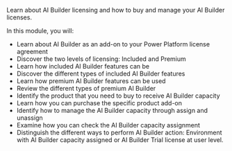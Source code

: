 Learn about AI Builder licensing and how to buy and manage your AI Builder licenses.

In this module, you will: 
- Learn about AI Builder as an add-on to your Power Platform license agreement
- Discover the two levels of licensing: Included and Premium
- Learn how included AI Builder features can be 
- Discover the different types of included AI Builder features
- Learn how premium AI Builder features can be used
- Review the different types of premium AI Builder 
- Identify the product that you need to buy to receive AI Builder capacity
- Learn how you can purchase the specific product add-on
- Identify how to manage the AI Builder capacity through assign and unassign
- Examine how you can check the AI Builder capacity assignment
- Distinguish the different ways to perform AI Builder action: Environment with AI Builder capacity assigned or AI Builder Trial license at user level.
